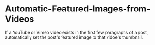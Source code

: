 Automatic-Featured-Images-from-Videos
=====================================

If a YouTube or Vimeo video exists in the first few paragraphs of a post, automatically set the post's featured image to that vidoe's thumbnail.
